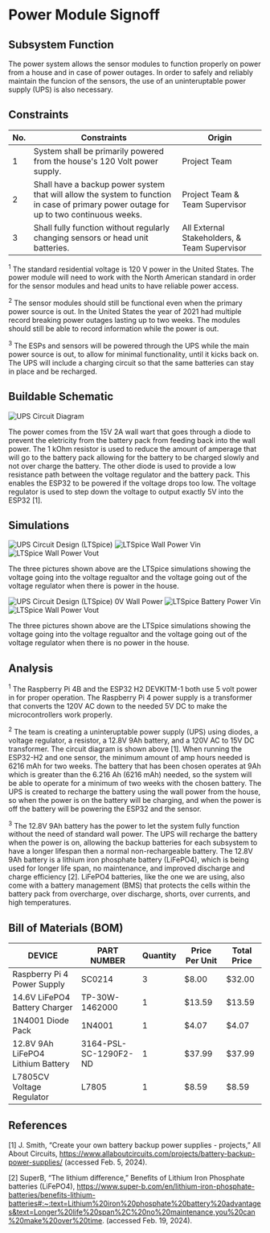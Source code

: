 # Power Module Signoff

## Subsystem Function
The power system allows the sensor modules to function properly on power from a house and in case of power outages. In order to safely and reliably maintain the funcion of the sensors, the use of an uninteruptable power supply (UPS) is also necessary.

## Constraints
| No. | Constraints | Origin |
| --- | ----------- | ------ |
|  1  | System shall be primarily powered from the house's 120 Volt power supply. | Project Team |
|  2  | Shall have a backup power system that will allow the system to function in case of primary power outage for up to two continuous weeks. | Project Team & Team Supervisor |
|  3  | Shall fully function without regularly changing sensors or head unit batteries. | All External Stakeholders, & Team Supervisor |

<sup>1</sup> The standard residential voltage is 120 V power in the United States. The power module will need to work with the North American standard in order for the sensor modules and head units to have reliable power access.

<sup>2</sup> The sensor modules should still be functional even when the primary power source is out. In the United States the year of 2021 had multiple record breaking power outages lasting up to two weeks. The modules should still be able to record information while the power is out. 

<sup>3</sup> The ESPs and sensors will be powered through the UPS while the main power source is out, to allow for minimal functionality, until it kicks back on. The UPS will include a charging circuit so that the same batteries can stay in place and be recharged.

## Buildable Schematic
 ![UPS Circuit Diagram](https://github.com/jacksonrwoodard/HouseHealthMonitoring/assets/142913669/0be42f93-a2a2-449d-90c9-f369e8c9a1ef)

The power comes from the 15V 2A wall wart that goes through a diode to prevent the eletricity from the battery pack from feeding back into the wall power. The 1 kOhm resistor is used to reduce the amount of amperage that will go to the battery pack allowing for the battery to be charged slowly and not over charge the battery. The other diode is used to provide a low resistance path between the voltage regulator and the battery pack. This enables the ESP32 to be powered if the voltage drops too low. The voltage regulator is used to step down the voltage to output exactly 5V into the ESP32 [1].

## Simulations
![UPS Circuit Design (LTSpice)](https://github.com/jacksonrwoodard/HouseHealthMonitoring/assets/142913669/c8c725cf-a400-472c-b269-5448f329e8d4)
![LTSpice Wall Power Vin](https://github.com/jacksonrwoodard/HouseHealthMonitoring/assets/142913669/5074b587-caf4-4989-b81b-23e3357ab1a2)
![LTSpice Wall Power Vout](https://github.com/jacksonrwoodard/HouseHealthMonitoring/assets/142913669/a686f230-e30d-4d95-8c55-f5097ead8871)

The three pictures shown above are the LTSpice simulations showing the voltage going into the voltage regualtor and the voltage going out of the voltage regulator when there is power in the house.

![UPS Circuit Design (LTSpice) 0V Wall Power](https://github.com/jacksonrwoodard/HouseHealthMonitoring/assets/142913669/3c87b037-fc9f-4db5-8e65-c5ce64d6cd90)
![LTSpice Battery Power Vin](https://github.com/jacksonrwoodard/HouseHealthMonitoring/assets/142913669/853a048f-0d6e-4936-a431-8755fdd66848)
![LTSpice Wall Power Vout](https://github.com/jacksonrwoodard/HouseHealthMonitoring/assets/142913669/062e91d1-5f9b-4085-a865-3825cb048048)

The three pictures shown above are the LTSpice simulations showing the voltage going into the voltage regualtor and the voltage going out of the voltage regulator when there is no power in the house.

## Analysis
<sup>1</sup> The Raspberry Pi 4B and the ESP32 H2 DEVKITM-1 both use 5 volt power in for proper operation. The Raspberry Pi 4 power supply is a transformer that converts the 120V AC down to the needed 5V DC to make the microcontrollers work properly. 

<sup>2</sup> The team is creating a uninteruptable power supply (UPS) using diodes, a voltage regulator, a resistor, a 12.8V 9Ah battery, and a 120V AC to 15V DC transformer. The circuit diagram is shown above [1]. When running the ESP32-H2 and one sensor, the minimum amount of amp hours needed is 6216 mAh for two weeks. The battery that has been chosen operates at 9Ah which is greater than the 6.216 Ah (6216 mAh) needed, so the system will be able to operate for a minimum of two weeks with the chosen battery. The UPS is created to recharge the battery using the wall power from the house, so when the power is on the battery will be charging, and when the power is off the battery will be powering the ESP32 and the sensor.

<sup>3</sup> The 12.8V 9Ah battery has the power to let the system fully function without the need of standard wall power. The UPS will recharge the battery when the power is on, allowing the backup batteries for each subsystem to have a longer lifespan then a normal non-rechargeable battery. The 12.8V 9Ah battery is a lithium iron phosphate battery (LiFePO4), which is being used for longer life span, no maintenance, and improved discharge and charge efficiency [2]. LiFePO4 batteries, like the one we are using, also come with a battery management (BMS) that protects the cells within the battery pack from overcharge, over discharge, shorts, over currents, and high temperatures.


## Bill of Materials (BOM)
| DEVICE | PART NUMBER | Quantity | Price Per Unit | Total Price |
| ------ | ----------- | -------- | -------------- | ----------- |
| Raspberry Pi 4 Power Supply | SC0214 | 3 | $8.00 | $32.00 |
| 14.6V LiFePO4 Battery Charger | TP-30W-1462000 | 1 | $13.59 | $13.59 |
| 1N4001 Diode Pack | 1N4001 | 1 | $4.07 | $4.07 |
| 12.8V 9Ah LiFePO4 Lithium Battery | 3164-PSL-SC-1290F2-ND | 1 | $37.99 | $37.99 |
| L7805CV Voltage Regulator | L7805 | 1 | $8.59 | $8.59 |


## References
[1] J. Smith, “Create your own battery backup power supplies - projects,” All About Circuits, https://www.allaboutcircuits.com/projects/battery-backup-power-supplies/ (accessed Feb. 5, 2024).

[2] SuperB, “The lithium difference,” Benefits of Lithium Iron Phosphate batteries (LiFePO4), https://www.super-b.com/en/lithium-iron-phosphate-batteries/benefits-lithium-batteries#:~:text=Lithium%20iron%20phosphate%20battery%20advantages&text=Longer%20life%20span%2C%20no%20maintenance,you%20can%20make%20over%20time. (accessed Feb. 19, 2024). 
